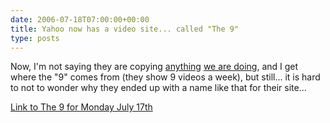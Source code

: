 ```yaml
---
date: 2006-07-18T07:00:00+00:00
title: Yahoo now has a video site... called "The 9"
type: posts
---
```

Now, I'm not saying they are copying [anything](https://on10.net) [we are doing](https://channel9.msdn.com), and I get where the "9" comes from (they show 9 videos a week), but still... it is hard to not to wonder why they ended up with a name like that for their site...

[Link to The 9 for Monday July 17th](https://9.yahoo.com/)
